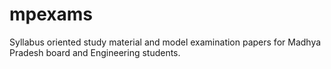 # mpexams
Syllabus oriented study material and model examination papers for Madhya Pradesh board and Engineering students.
